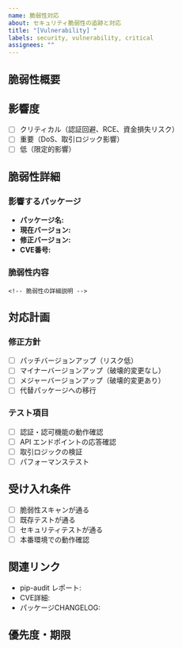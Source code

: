 ```yaml
---
name: 脆弱性対応
about: セキュリティ脆弱性の追跡と対応
title: "[Vulnerability] "
labels: security, vulnerability, critical
assignees: ""
---
```


## 脆弱性概要

<!-- pip-auditまたはその他ツールで検出された脆弱性 -->

## 影響度

<!-- 以下から選択 -->

- [ ] クリティカル（認証回避、RCE、資金損失リスク）
- [ ] 重要（DoS、取引ロジック影響）
- [ ] 低（限定的影響）

## 脆弱性詳細

### 影響するパッケージ

- **パッケージ名:**
- **現在バージョン:**
- **修正バージョン:**
- **CVE番号:**

### 脆弱性内容

```
<!-- 脆弱性の詳細説明 -->
```

## 対応計画

### 修正方針

- [ ] パッチバージョンアップ（リスク低）
- [ ] マイナーバージョンアップ（破壊的変更なし）
- [ ] メジャーバージョンアップ（破壊的変更あり）
- [ ] 代替パッケージへの移行

### テスト項目

- [ ] 認証・認可機能の動作確認
- [ ] API エンドポイントの応答確認
- [ ] 取引ロジックの検証
- [ ] パフォーマンステスト

## 受け入れ条件

- [ ] 脆弱性スキャンが通る
- [ ] 既存テストが通る
- [ ] セキュリティテストが通る
- [ ] 本番環境での動作確認

## 関連リンク

- pip-audit レポート:
- CVE詳細:
- パッケージCHANGELOG:

## 優先度・期限

<!-- MVP後の計画的対応、またはクリティカル即座対応 -->
